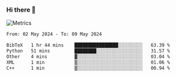### Hi there 👋

![Metrics](https://github.com/radoapx/radoapx/blob/main/github-metrics.svg)

<!--START_SECTION:waka-->

```txt
From: 02 May 2024 - To: 09 May 2024

BibTeX   1 hr 44 mins    ████████████████░░░░░░░░░   63.39 %
Python   51 mins         ████████░░░░░░░░░░░░░░░░░   31.57 %
Other    4 mins          ▓░░░░░░░░░░░░░░░░░░░░░░░░   03.04 %
XML      1 min           ▒░░░░░░░░░░░░░░░░░░░░░░░░   01.06 %
C++      1 min           ▒░░░░░░░░░░░░░░░░░░░░░░░░   00.94 %
```

<!--END_SECTION:waka-->

<!--
**radoapx/radoapx** is a ✨ _special_ ✨ repository because its `README.md` (this file) appears on your GitHub profile.

Here are some ideas to get you started:

- 🔭 I’m currently working on ...
- 🌱 I’m currently learning ...
- 👯 I’m looking to collaborate on ...
- 🤔 I’m looking for help with ...
- 💬 Ask me about ...
- 📫 How to reach me: ...
- 😄 Pronouns: ...
- ⚡ Fun fact: ...
-->
